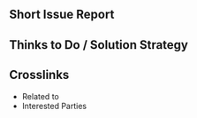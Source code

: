 ## Short Issue Report
<!---
Tell us what you think should happen, how you think things should work, what you would like to see in the documentation, etc.
-->


## Thinks to Do / Solution Strategy
<!---
Tell us what needs to happen.  If necessary, give us a task list along the lines of:
- [ ] First do this.
- [ ] Then do that.
- [ ] Also this other thing.
-->

## Crosslinks
<!---
If applicable, let everybody know how this is related to any other open issues:
-->
* Related to
* Interested Parties
